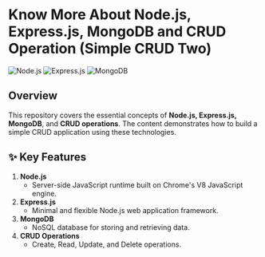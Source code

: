 # Know More About Node.js, Express.js, MongoDB and CRUD Operation (Simple CRUD Two)

![Node.js](https://img.shields.io/badge/Node.js-22.x-brightgreen)
![Express.js](https://img.shields.io/badge/Express.js-4.x-blue)
![MongoDB](https://img.shields.io/badge/MongoDB-6.x-green)

## Overview

This repository covers the essential concepts of **Node.js, Express.js, MongoDB**, and **CRUD operations**. The content demonstrates how to build a simple CRUD application using these technologies.

## ✨ Key Features

1. **Node.js**
   - Server-side JavaScript runtime built on Chrome's V8 JavaScript engine.
2. **Express.js**
   - Minimal and flexible Node.js web application framework.
3. **MongoDB**
   - NoSQL database for storing and retrieving data.
4. **CRUD Operations**
   - Create, Read, Update, and Delete operations.
